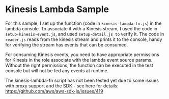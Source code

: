 # Kinesis Lambda Sample

For this sample, I set up the function (code in `kinesis-lambda-fn.js`) in the
lambda console. To associate it with a Kinesis stream, I used the code in
`setup-kinesis-event.js`, and used `setup-detail.js to` verify it. The code
in `reader.js` reads from the kinesis stream and prints it to the console,
handy for verifying the stream has events that can be consumed.

For consuming Kinesis events, you need to have appropriate permissions for
Kinesis in the role associate with the lambda event source params. Without
the right permissions, the function can be executed in the test console but will
not be fed any events at runtime.

The kinesis-lambda-fn script has not been tested yet due to some issues with
proxy support and the SDK - see here for details:
https://github.com/aws/aws-sdk-js/issues/419
